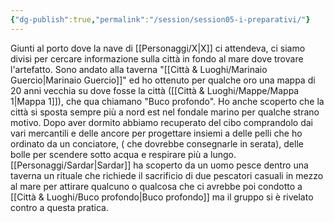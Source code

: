 ```yaml
---
{"dg-publish":true,"permalink":"/session/session05-i-preparativi/"}
---
```


Giunti al porto dove la nave di [[Personaggi/X\|X]] ci attendeva, ci siamo divisi per cercare informazione sulla città in fondo al mare dove trovare l'artefatto. Sono andato alla taverna "[[Città & Luoghi/Marinaio Guercio\|Marinaio Guercio]]"
ed ho ottenuto per qualche oro una mappa di 20 anni vecchia su dove fosse la città ([[Città & Luoghi/Mappe/Mappa 1\|Mappa 1]]), che qua chiamano "Buco profondo". Ho anche scoperto che la città si sposta sempre più a nord est nel fondale marino per qualche strano motivo. Dopo aver dormito abbiamo recuperato del cibo comprandolo dai vari mercantili e delle ancore per progettare insiemi a delle pelli che ho ordinato da un conciatore, ( che dovrebbe consegnarle in serata), delle bolle per scendere sotto acqua e respirare più a lungo. [[Personaggi/Sardar\|Sardar]] ha scoperto da un uomo pesce dentro una taverna un rituale che richiede il sacrificio di due pescatori casuali in mezzo al mare per attirare qualcuno o qualcosa che ci avrebbe poi condotto a [[Città & Luoghi/Buco profondo\|Buco profondo]] ma il gruppo si è rivelato contro a questa pratica.